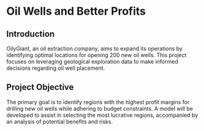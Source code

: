 # Oil Wells and Better Profits

## Introduction
OilyGiant, an oil extraction company, aims to expand its operations by identifying optimal locations for opening 200 new oil wells. This project focuses on leveraging geological exploration data to make informed decisions regarding oil well placement.

## Project Objective
The primary goal is to identify regions with the highest profit margins for drilling new oil wells while adhering to budget constraints. A model will be developed to assist in selecting the most lucrative regions, accompanied by an analysis of potential benefits and risks.



